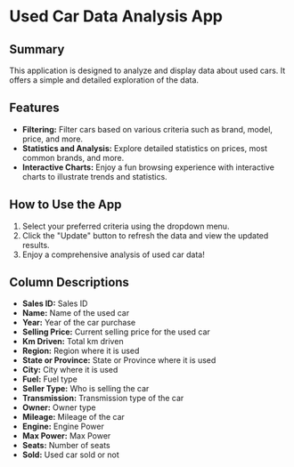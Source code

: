 # Used Car Data Analysis App

## Summary
This application is designed to analyze and display data about used cars. It offers a simple and detailed exploration of the data.

## Features
- **Filtering:** Filter cars based on various criteria such as brand, model, price, and more.
- **Statistics and Analysis:** Explore detailed statistics on prices, most common brands, and more.
- **Interactive Charts:** Enjoy a fun browsing experience with interactive charts to illustrate trends and statistics.

## How to Use the App
1. Select your preferred criteria using the dropdown menu.
2. Click the "Update" button to refresh the data and view the updated results.
3. Enjoy a comprehensive analysis of used car data!

## Column Descriptions
- **Sales ID:** Sales ID
- **Name:** Name of the used car
- **Year:** Year of the car purchase
- **Selling Price:** Current selling price for the used car
- **Km Driven:** Total km driven
- **Region:** Region where it is used
- **State or Province:** State or Province where it is used
- **City:** City where it is used
- **Fuel:** Fuel type
- **Seller Type:** Who is selling the car
- **Transmission:** Transmission type of the car
- **Owner:** Owner type
- **Mileage:** Mileage of the car
- **Engine:** Engine Power
- **Max Power:** Max Power
- **Seats:** Number of seats
- **Sold:** Used car sold or not
